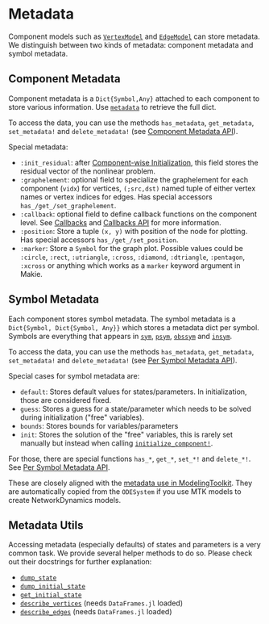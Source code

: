 # Metadata
Component models such as [`VertexModel`](@ref) and [`EdgeModel`](@ref) can store metadata. We distinguish between two kinds of metadata: component metadata and symbol metadata.

## Component Metadata
Component metadata is a `Dict{Symbol,Any}` attached to each component to store various information. Use [`metadata`](@ref) to retrieve the full dict.

To access the data, you can use the methods `has_metadata`, `get_metadata`, `set_metadata!` and `delete_metadata!` (see [Component Metadata API](@ref)).

Special metadata: 

- `:init_residual`: after [Component-wise Initialization](@ref), this field stores the residual vector of the nonlinear problem.
- `:graphelement`: optional field to specialize the graphelement for each
  component (`vidx`) for vertices, `(;src,dst)` named tuple of either vertex
  names or vertex indices for edges. Has special accessors `has_/get_/set_graphelement`.
- `:callback`: optional field to define callback functions on the component level. See [Callbacks](@ref) and [Callbacks API](@ref) for more information.
- `:position`: Store a tuple `(x, y)` with position of the node for plotting. Has special accessors `has_/get_/set_position`.
- `:marker`: Store a `Symbol` for the graph plot. Possible values could be `:circle`, `:rect`, `:utriangle`, `:cross`, `:diamond`, `:dtriangle`, `:pentagon`, `:xcross` or anything which works as a `marker` keyword argument in Makie.


## Symbol Metadata
Each component stores symbol metadata. The symbol metadata is a `Dict{Symbol, Dict{Symbol, Any}}` which stores a metadata dict per symbol. Symbols are everything that appears in [`sym`](@ref), [`psym`](@ref), [`obssym`](@ref) and [`insym`](@ref).

To access the data, you can use the methods `has_metadata`, `get_metadata`, `set_metadata!` and `delete_metadata!` (see [Per Symbol Metadata API](@ref)).

Special cases for symbol metadata are:

- `default`: Stores default values for states/parameters. In initialization, those are considered fixed.
- `guess`: Stores a guess for a state/parameter which needs to be solved during initialization ("free" variables).
- `bounds`: Stores bounds for variables/parameters
- `init`: Stores the solution of the "free" variables, this is rarely set manually but instead when calling [`initialize_component!`](@ref).

For those, there are special functions `has_*`, `get_*`, `set_*!` and `delete_*!`. See [Per Symbol Metadata API](@ref).


These are closely aligned with the [metadata use in ModelingToolkit](https://docs.sciml.ai/ModelingToolkit/stable/basics/Variable_metadata/). They are automatically copied from the `ODESystem` if you use MTK models to create NetworkDynamics models.

## Metadata Utils
Accessing metadata (especially defaults) of states and parameters is a very
common task. We provide several helper methods to do so. Please check out their docstrings for further explanation:

- [`dump_state`](@ref)
- [`dump_initial_state`](@ref)
- [`get_initial_state`](@ref)
- [`describe_vertices`](@ref) (needs `DataFrames.jl` loaded)
- [`describe_edges`](@ref) (needs `DataFrames.jl` loaded)
